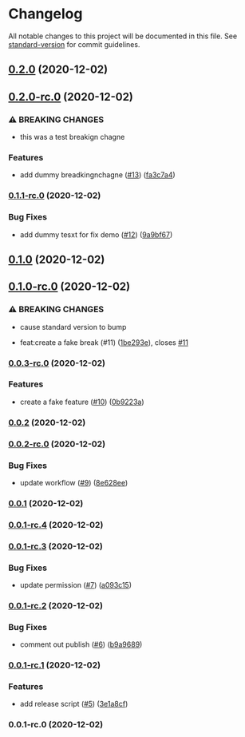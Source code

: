 # Changelog

All notable changes to this project will be documented in this file. See [standard-version](https://github.com/conventional-changelog/standard-version) for commit guidelines.

## [0.2.0](https://github.com/bcullman/ci-rc-model/compare/v0.2.0-rc.0...v0.2.0) (2020-12-02)

## [0.2.0-rc.0](https://github.com/bcullman/ci-rc-model/compare/v0.1.1-rc.0...v0.2.0-rc.0) (2020-12-02)


### ⚠ BREAKING CHANGES

* this was a test breakign chagne

### Features

* add dummy breadkingnchagne ([#13](https://github.com/bcullman/ci-rc-model/issues/13)) ([fa3c7a4](https://github.com/bcullman/ci-rc-model/commit/fa3c7a4b935e26120b4d244b5dea938313361e37))

### [0.1.1-rc.0](https://github.com/bcullman/ci-rc-model/compare/v0.1.0...v0.1.1-rc.0) (2020-12-02)


### Bug Fixes

* add dummy tesxt for fix demo ([#12](https://github.com/bcullman/ci-rc-model/issues/12)) ([9a9bf67](https://github.com/bcullman/ci-rc-model/commit/9a9bf67f2d3a7c9513977cb18ed95fee765e2928))

## [0.1.0](https://github.com/bcullman/ci-rc-model/compare/v0.1.0-rc.0...v0.1.0) (2020-12-02)

## [0.1.0-rc.0](https://github.com/bcullman/ci-rc-model/compare/v0.0.3-rc.0...v0.1.0-rc.0) (2020-12-02)


### ⚠ BREAKING CHANGES

* cause standard version to bump

* feat:create a fake break (#11) ([1be293e](https://github.com/bcullman/ci-rc-model/commit/1be293e6d07018dbbc7172f9314899c39a29d295)), closes [#11](https://github.com/bcullman/ci-rc-model/issues/11)

### [0.0.3-rc.0](https://github.com/bcullman/ci-rc-model/compare/v0.0.2...v0.0.3-rc.0) (2020-12-02)


### Features

* create a fake feature ([#10](https://github.com/bcullman/ci-rc-model/issues/10)) ([0b9223a](https://github.com/bcullman/ci-rc-model/commit/0b9223a2dfebc4afe55047a75e3c5d529d5ba071))

### [0.0.2](https://github.com/bcullman/ci-rc-model/compare/v0.0.2-rc.0...v0.0.2) (2020-12-02)

### [0.0.2-rc.0](https://github.com/bcullman/ci-rc-model/compare/v0.0.1...v0.0.2-rc.0) (2020-12-02)


### Bug Fixes

* update workflow ([#9](https://github.com/bcullman/ci-rc-model/issues/9)) ([8e628ee](https://github.com/bcullman/ci-rc-model/commit/8e628eef993876792216f1a9d6d66e4a2abc21a5))

### [0.0.1](https://github.com/bcullman/ci-rc-model/compare/v0.0.1-rc.4...v0.0.1) (2020-12-02)

### [0.0.1-rc.4](https://github.com/bcullman/ci-rc-model/compare/v0.0.1-rc.3...v0.0.1-rc.4) (2020-12-02)

### [0.0.1-rc.3](https://github.com/bcullman/ci-rc-model/compare/v0.0.1-rc.2...v0.0.1-rc.3) (2020-12-02)


### Bug Fixes

* update permission ([#7](https://github.com/bcullman/ci-rc-model/issues/7)) ([a093c15](https://github.com/bcullman/ci-rc-model/commit/a093c159ba0e75c7b2855c78bc8b31d8fff1e80f))

### [0.0.1-rc.2](https://github.com/bcullman/ci-rc-model/compare/v0.0.1-rc.1...v0.0.1-rc.2) (2020-12-02)


### Bug Fixes

* comment out publish ([#6](https://github.com/bcullman/ci-rc-model/issues/6)) ([b9a9689](https://github.com/bcullman/ci-rc-model/commit/b9a9689745c8b72b584afc1a69f4dee03cf8b427))

### [0.0.1-rc.1](https://github.com/bcullman/ci-rc-model/compare/v0.0.1-rc.0...v0.0.1-rc.1) (2020-12-02)


### Features

* add release script ([#5](https://github.com/bcullman/ci-rc-model/issues/5)) ([3e1a8cf](https://github.com/bcullman/ci-rc-model/commit/3e1a8cf5d946480734305a34f6228338c8019ab6))

### 0.0.1-rc.0 (2020-12-02)
